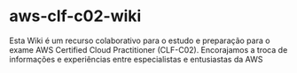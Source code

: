 # aws-clf-c02-wiki
Esta Wiki é um recurso colaborativo para o estudo e preparação para o exame AWS Certified Cloud Practitioner (CLF-C02). Encorajamos a troca de informações e experiências entre especialistas e entusiastas da AWS
